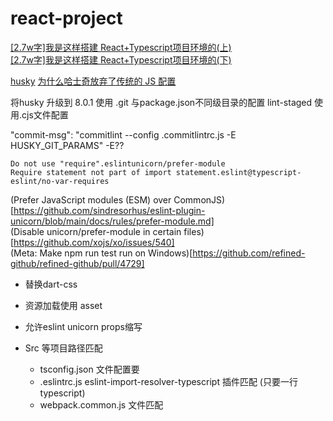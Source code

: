 # react-project

[\[2.7w字\]我是这样搭建 React+Typescript项目环境的(上)](https://juejin.cn/post/6860129883398668296)  
[\[2.7w字\]我是这样搭建 React+Typescript项目环境的(下)](https://juejin.cn/post/6860134655568871437)


[husky](https://typicode.github.io/husky/#/)
[为什么哈士奇放弃了传统的 JS 配置](https://blog.typicode.com/husky-git-hooks-javascript-config/)

将husky 升级到 8.0.1 使用 .git 与package.json不同级目录的配置
lint-staged 使用.cjs文件配置

 "commit-msg": "commitlint --config .commitlintrc.js -E HUSKY_GIT_PARAMS" -E??



```
Do not use "require".eslintunicorn/prefer-module
Require statement not part of import statement.eslint@typescript-eslint/no-var-requires
```
(Prefer JavaScript modules (ESM) over CommonJS)[https://github.com/sindresorhus/eslint-plugin-unicorn/blob/main/docs/rules/prefer-module.md]  
(Disable unicorn/prefer-module in certain files)[https://github.com/xojs/xo/issues/540]  
(Meta: Make npm run test run on Windows)[https://github.com/refined-github/refined-github/pull/4729]


<!-- https://www.jianshu.com/p/e687aa625f71 -->

- 替换dart-css
- 资源加载使用 asset

- 允许eslint unicorn props缩写

- Src 等项目路径匹配
    - tsconfig.json 文件配置要
    - .eslintrc.js eslint-import-resolver-typescript 插件匹配 (只要一行typescript)
    - webpack.common.js 文件匹配
